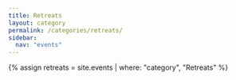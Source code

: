 ```yaml
---
title: Retreats
layout: category
permalink: /categories/retreats/
sidebar:
  nav: "events"
---
```


{% assign retreats = site.events | where: "category", "Retreats" %}
